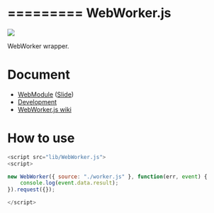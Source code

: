 =========
WebWorker.js
=========

![](https://travis-ci.org/uupaa/WebWorker.js.png)

WebWorker wrapper.

# Document

- [WebModule](https://github.com/uupaa/WebModule) ([Slide](http://uupaa.github.io/Slide/slide/WebModule/index.html))
- [Development](https://github.com/uupaa/WebModule/wiki/Development)
- [WebWorker.js wiki](https://github.com/uupaa/WebWorker.js/wiki/WebWorker)


# How to use

```js
<script src="lib/WebWorker.js">
<script>

new WebWorker({ source: "./worker.js" }, function(err, event) {
    console.log(event.data.result);
}).request({});

</script>
```
